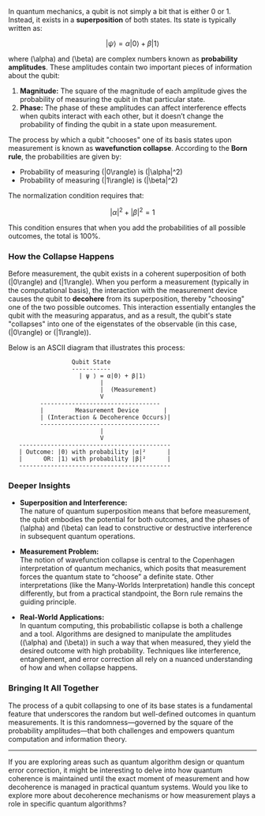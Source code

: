 In quantum mechanics, a qubit is not simply a bit that is either 0 or 1. Instead, it exists in a **superposition** of both states. Its state is typically written as:

```math
|\psi\rangle = \alpha|0\rangle + \beta|1\rangle
```

where \(\alpha\) and \(\beta\) are complex numbers known as **probability amplitudes**. These amplitudes contain two important pieces of information about the qubit:

1. **Magnitude:** The square of the magnitude of each amplitude gives the probability of measuring the qubit in that particular state.
2. **Phase:** The phase of these amplitudes can affect interference effects when qubits interact with each other, but it doesn’t change the probability of finding the qubit in a state upon measurement.

The process by which a qubit "chooses" one of its basis states upon measurement is known as **wavefunction collapse**. According to the **Born rule**, the probabilities are given by:

- Probability of measuring \(|0\rangle\) is \(|\alpha|^2\)
- Probability of measuring \(|1\rangle\) is \(|\beta|^2\)

The normalization condition requires that:

```math
|\alpha|^2 + |\beta|^2 = 1
```

This condition ensures that when you add the probabilities of all possible outcomes, the total is 100%.

### How the Collapse Happens

Before measurement, the qubit exists in a coherent superposition of both \(|0\rangle\) and \(|1\rangle\). When you perform a measurement (typically in the computational basis), the interaction with the measurement device causes the qubit to **decohere** from its superposition, thereby "choosing" one of the two possible outcomes. This interaction essentially entangles the qubit with the measuring apparatus, and as a result, the qubit's state "collapses" into one of the eigenstates of the observable (in this case, \(|0\rangle\) or \(|1\rangle\)).

Below is an ASCII diagram that illustrates this process:

```
                  Qubit State
                  -----------
                    | ψ ⟩ = α|0⟩ + β|1⟩
                          |
                          |  (Measurement)
                          V
         ----------------------------------
         |         Measurement Device       |
         | (Interaction & Decoherence Occurs)|
         ----------------------------------
                          |
                          V
   -------------------------------------------
   | Outcome: |0⟩ with probability |α|²      |
   |      OR: |1⟩ with probability |β|²      |
   -------------------------------------------
```

### Deeper Insights

- **Superposition and Interference:**  
  The nature of quantum superposition means that before measurement, the qubit embodies the potential for both outcomes, and the phases of \(\alpha\) and \(\beta\) can lead to constructive or destructive interference in subsequent quantum operations.

- **Measurement Problem:**  
  The notion of wavefunction collapse is central to the Copenhagen interpretation of quantum mechanics, which posits that measurement forces the quantum state to “choose” a definite state. Other interpretations (like the Many-Worlds Interpretation) handle this concept differently, but from a practical standpoint, the Born rule remains the guiding principle.

- **Real-World Applications:**  
  In quantum computing, this probabilistic collapse is both a challenge and a tool. Algorithms are designed to manipulate the amplitudes (\(\alpha\) and \(\beta\)) in such a way that when measured, they yield the desired outcome with high probability. Techniques like interference, entanglement, and error correction all rely on a nuanced understanding of how and when collapse happens.

### Bringing It All Together

The process of a qubit collapsing to one of its base states is a fundamental feature that underscores the random but well-defined outcomes in quantum measurements. It is this randomness—governed by the square of the probability amplitudes—that both challenges and empowers quantum computation and information theory.

---

If you are exploring areas such as quantum algorithm design or quantum error correction, it might be interesting to delve into how quantum coherence is maintained until the exact moment of measurement and how decoherence is managed in practical quantum systems. Would you like to explore more about decoherence mechanisms or how measurement plays a role in specific quantum algorithms?
